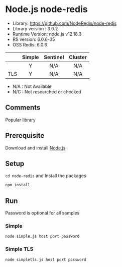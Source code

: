 # Node.js node-redis
* Library: https://github.com/NodeRedis/node-redis
* Library version : 3.0.2
* Runtime Version: node.js v12.18.3
* RS version: 6.0.6-35
* OSS Redis: 6.0.6

|     | Simple | Sentinel| Cluster|
|:--- |:---:   |:---:    |:---:   |
|     | Y      | N/A     | N/A    |
| TLS | Y      | N/A     | N/A    |

* N/A : Not Available
* N/C : Not researched or checked
## Comments
Popular library

## Prerequisite
Download and install [Node.js](https://nodejs.org/en/download/)

## Setup
`cd node-redis` and  Install the packages
```bash
npm install
```

## Run
Password is optional for all samples

### Simple
`node simple.js host port password`

### Simple TLS
`node simpletls.js host port password`
